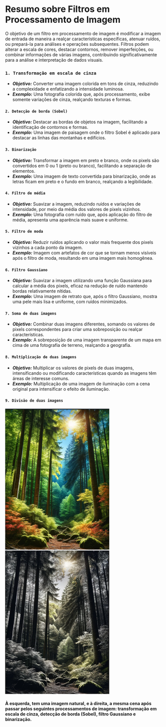 # Resumo sobre Filtros em Processamento de Imagem
O objetivo de um filtro em processamento de imagem é modificar a imagem de entrada de maneira a realçar características específicas, atenuar ruídos, ou prepará-la para análises e operações subsequentes. Filtros podem alterar a escala de cores, destacar contornos, remover imperfeições, ou combinar informações de várias imagens, contribuindo significativamente para a análise e interpretação de dados visuais.

### `1. Transformação em escala de cinza`

- ___Objetivo:___ Converter uma imagem colorida em tons de cinza, reduzindo a complexidade e enfatizando a intensidade luminosa.
- ___Exemplo:___ Uma fotografia colorida que, após processamento, exibe somente variações de cinza, realçando texturas e formas.
#### `2. Detecção de borda (Sobel)`

- ___Objetivo:___ Destacar as bordas de objetos na imagem, facilitando a identificação de contornos e formas.
- ___Exemplo:___ Uma imagem de paisagem onde o filtro Sobel é aplicado para destacar as linhas das montanhas e edifícios.
#### `3. Binarização`

- ___Objetivo:___ Transformar a imagem em preto e branco, onde os pixels são convertidos em 0 ou 1 (preto ou branco), facilitando a separação de elementos.
- ___Exemplo:___ Uma imagem de texto convertida para binarização, onde as letras ficam em preto e o fundo em branco, realçando a legibilidade.
#### `4. Filtro de média`

- ___Objetivo:___ Suavizar a imagem, reduzindo ruídos e variações de intensidade, por meio da média dos valores de pixels vizinhos.
- ___Exemplo:___ Uma fotografia com ruído que, após aplicação do filtro de média, apresenta uma aparência mais suave e uniforme.
#### `5. Filtro de moda`

- ___Objetivo:___ Reduzir ruídos aplicando o valor mais frequente dos pixels vizinhos a cada ponto da imagem.
- ___Exemplo:___ Imagem com artefatos de cor que se tornam menos visíveis após o filtro de moda, resultando em uma imagem mais homogênea.
#### `6. Filtro Gaussiano`

- ___Objetivo:___ Suavizar a imagem utilizando uma função Gaussiana para calcular a média dos pixels, eficaz na redução de ruído mantendo bordas relativamente nítidas.
- ___Exemplo:___ Uma imagem de retrato que, após o filtro Gaussiano, mostra uma pele mais lisa e uniforme, com ruídos minimizados.
#### `7. Soma de duas imagens`

- ___Objetivo:___ Combinar duas imagens diferentes, somando os valores de pixels correspondentes para criar uma sobreposição ou realçar características.
- ___Exemplo:___ A sobreposição de uma imagem transparente de um mapa em cima de uma fotografia de terreno, realçando a geografia.
#### `8. Multiplicação de duas imagens`

- ___Objetivo:___ Multiplicar os valores de pixels de duas imagens, intensificando ou modificando características quando as imagens têm áreas de interesse comuns.
- ___Exemplo:___ Multiplicação de uma imagem de iluminação com a cena original para intensificar o efeito de iluminação.
#### `9. Divisão de duas imagens`
<div>
    <img src="image.png" width="335"></img>
    <img src="image-1.png" width="335"></img>
</div>

#### À esquerda, tem uma imagem natural, e à direita, a mesma cena após passar pelos seguintes processamentos de imagem: transformação em escala de cinza, detecção de borda (Sobel), filtro Gaussiano e binarização.